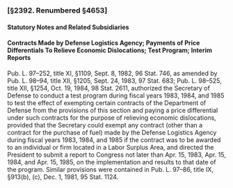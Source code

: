 ### [§2392. Renumbered §4653] ###

#### **Statutory Notes and Related Subsidiaries** ####

#### Contracts Made by Defense Logistics Agency; Payments of Price Differentials To Relieve Economic Dislocations; Test Program; Interim Reports ####

Pub. L. 97–252, title XI, §1109, Sept. 8, 1982, 96 Stat. 746, as amended by Pub. L. 98–94, title XII, §1205, Sept. 24, 1983, 97 Stat. 683; Pub. L. 98–525, title XII, §1254, Oct. 19, 1984, 98 Stat. 2611, authorized the Secretary of Defense to conduct a test program during fiscal years 1983, 1984, and 1985 to test the effect of exempting certain contracts of the Department of Defense from the provisions of this section and paying a price differential under such contracts for the purpose of relieving economic dislocations, provided that the Secretary could exempt any contract (other than a contract for the purchase of fuel) made by the Defense Logistics Agency during fiscal years 1983, 1984, and 1985 if the contract was to be awarded to an individual or firm located in a Labor Surplus Area, and directed the President to submit a report to Congress not later than Apr. 15, 1983, Apr. 15, 1984, and Apr. 15, 1985, on the implementation and results to that date of the program. Similar provisions were contained in Pub. L. 97–86, title IX, §913(b), (c), Dec. 1, 1981, 95 Stat. 1124.